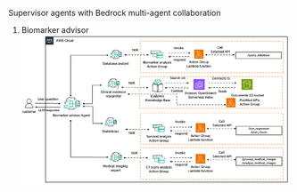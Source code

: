 Supervisor agents with Bedrock multi-agent collaboration

1. Biomarker advisor
![architecture](MultiAgentBiomarkers.png)
